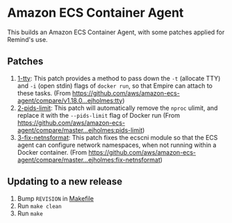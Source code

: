 # Amazon ECS Container Agent

This builds an Amazon ECS Container Agent, with some patches applied for Remind's use.

## Patches

1. [1-tty](./patches/1-tty): This patch provides a method to pass down the `-t` (allocate TTY) and `-i` (open stdin) flags of `docker run`, so that Empire can attach to these tasks. (From https://github.com/aws/amazon-ecs-agent/compare/v1.18.0...ejholmes:tty)
2. [2-pids-limit](./patches/2-pids-limit): This patch will automatically remove the `nproc` ulimit, and replace it with the `--pids-limit` flag of Docker run (From https://github.com/aws/amazon-ecs-agent/compare/master...ejholmes:pids-limit)
2. [3-fix-netnsformat](./patches/3-fix-netnsformat): This patch fixes the ecscni module so that the ECS agent can configure network namespaces, when not running within a Docker container. (From https://github.com/aws/amazon-ecs-agent/compare/master...ejholmes:fix-netnsformat)

## Updating to a new release

1. Bump `REVISION` in [Makefile](./Makefile)
2. Run `make clean`
3. Run `make`

